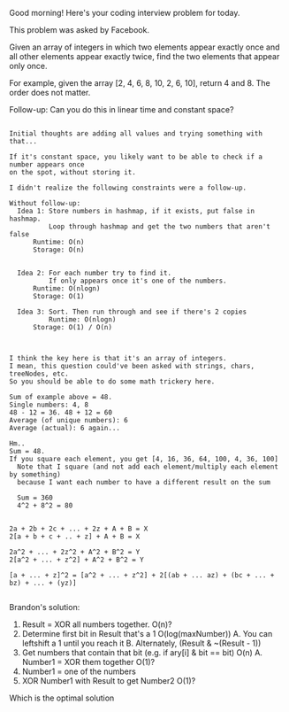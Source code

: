 Good morning! Here's your coding interview problem for today.

This problem was asked by Facebook.

Given an array of integers in which two elements appear exactly once and all other elements appear exactly twice, find the two elements that appear only once.

For example, given the array [2, 4, 6, 8, 10, 2, 6, 10], return 4 and 8. The order does not matter.

Follow-up: Can you do this in linear time and constant space?

~~~~~~~~~~~~~~~~~~~~~~~~~~~~~~~~

Initial thoughts are adding all values and trying something with that...

If it's constant space, you likely want to be able to check if a number appears once
on the spot, without storing it.

I didn't realize the following constraints were a follow-up.

Without follow-up:
  Idea 1: Store numbers in hashmap, if it exists, put false in hashmap.
          Loop through hashmap and get the two numbers that aren't false
	  Runtime: O(n)
	  Storage: O(n)


  Idea 2: For each number try to find it.
          If only appears once it's one of the numbers.
	  Runtime: O(nlogn)
	  Storage: O(1)

  Idea 3: Sort. Then run through and see if there's 2 copies
          Runtime: O(nlogn)
	  Storage: O(1) / O(n)



I think the key here is that it's an array of integers.
I mean, this question could've been asked with strings, chars, treeNodes, etc.
So you should be able to do some math trickery here.

Sum of example above = 48.
Single numbers: 4, 8
48 - 12 = 36. 48 + 12 = 60
Average (of unique numbers): 6
Average (actual): 6 again...

Hm..
Sum = 48.
If you square each element, you get [4, 16, 36, 64, 100, 4, 36, 100]
  Note that I square (and not add each element/multiply each element by something)
  because I want each number to have a different result on the sum

  Sum = 360
  4^2 + 8^2 = 80


2a + 2b + 2c + ... + 2z + A + B = X
2[a + b + c + .. + z] + A + B = X

2a^2 + ... + 2z^2 + A^2 + B^2 = Y
2[a^2 + ... + z^2] + A^2 + B^2 = Y

[a + ... + z]^2 = [a^2 + ... + z^2] + 2[(ab + ... az) + (bc + ... + bz) + ... + (yz)]


~~~~~~~~~~~~~~~~~~~~~~~~~~~~~~~~~~~~

Brandon's solution:

  1. Result = XOR all numbers together.                               O(n)?
  2. Determine first bit in Result that's a 1                         O(log(maxNumber))
       A. You can leftshift a 1 until you reach it
       B. Alternately, (Result &  ~(Result - 1))
  3. Get numbers that contain that bit (e.g. if ary[i] & bit == bit)  O(n)
       A. Number1 = XOR them together                                 O(1)?
  4. Number1 = one of the numbers                                     
  5. XOR Number1 with Result to get Number2                           O(1)?
  
Which is the optimal solution

